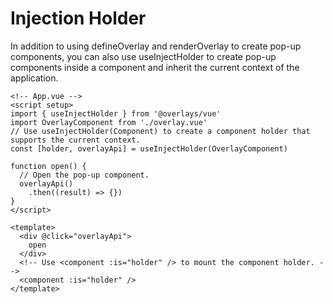 # Injection Holder

In addition to using defineOverlay and renderOverlay to create pop-up components, you can also use useInjectHolder to create pop-up components inside a component and inherit the current context of the application.

```vue
<!-- App.vue -->
<script setup>
import { useInjectHolder } from '@overlays/vue'
import OverlayComponent from './overlay.vue'
// Use useInjectHolder(Component) to create a component holder that supports the current context.
const [holder, overlayApi] = useInjectHolder(OverlayComponent)

function open() {
  // Open the pop-up component.
  overlayApi()
    .then((result) => {})
}
</script>

<template>
  <div @click="overlayApi">
    open
  </div>
  <!-- Use <component :is="holder" /> to mount the component holder. -->
  <component :is="holder" />
</template>
```

